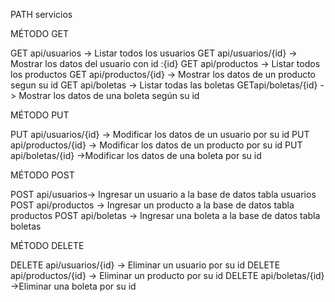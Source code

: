 PATH servicios

MÉTODO GET

GET api/usuarios -> Listar todos los usuarios
GET api/usuarios/{id} -> Mostrar los datos del usuario con id :{id}
GET api/productos -> Listar todos los productos
GET api/productos/{id} -> Mostrar los datos de un producto segun su id
GET api/boletas -> Listar todas las boletas
GETapi/boletas/{id} -> Mostrar los datos de una boleta según su id 

MÉTODO PUT

PUT api/usuarios/{id} -> Modificar los datos de un usuario por su id 
PUT api/productos/{id} -> Modificar los datos de un producto por su id 
PUT api/boletas/{id} ->Modificar los datos de una boleta por su id 

MÉTODO POST

POST api/usuarios-> Ingresar un usuario a la base de datos tabla usuarios
POST api/productos -> Ingresar un producto a la base de datos tabla productos 
POST api/boletas -> Ingresar una boleta a la base de datos tabla boletas

MÉTODO DELETE

DELETE api/usuarios/{id} -> Eliminar un usuario por su id
DELETE api/productos/{id} -> Eliminar un producto por su id 
DELETE api/boletas/{id} ->Eliminar una boleta por su id
